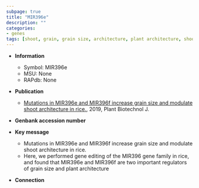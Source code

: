 ```yaml
---
subpage: true
title: "MIR396e"
description: ""
categories:
- genes
tags: [shoot, grain, grain size, architecture, plant architecture, shoot architecture]
---
```


* **Information**  
    + Symbol: MIR396e  
    + MSU: None  
    + RAPdb: None  

* **Publication**  
    + [Mutations in MIR396e and MIR396f increase grain size and modulate shoot architecture in rice.](http://www.ncbi.nlm.nih.gov/pubmed?term=Mutations+in+MIR396e+and+MIR396f+increase+grain+size+and+modulate+shoot+architecture+in+rice.%5BTitle%5D), 2019, Plant Biotechnol J.

* **Genbank accession number**  

* **Key message**  
    + Mutations in MIR396e and MIR396f increase grain size and modulate shoot architecture in rice.
    + Here, we performed gene editing of the MIR396 gene family in rice, and found that MIR396e and MIR396f are two important regulators of grain size and plant architecture

* **Connection**  



